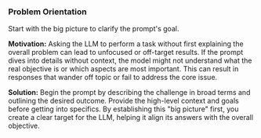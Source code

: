 ### Problem Orientation
Start with the big picture to clarify the prompt's goal.

**Motivation:** Asking the LLM to perform a task without first explaining the overall problem can lead to unfocused or off-target results. If the prompt dives into details without context, the model might not understand what the real objective is or which aspects are most important. This can result in responses that wander off topic or fail to address the core issue.

**Solution:** Begin the prompt by describing the challenge in broad terms and outlining the desired outcome. Provide the high-level context and goals before getting into specifics. By establishing this "big picture" first, you create a clear target for the LLM, helping it align its answers with the overall objective.
